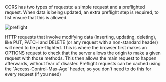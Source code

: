 
CORS has two types of requests: a simple request and a preflighted request. When data is being updated, an extra preflight step is required, to fist ensure that this is allowed.

![preflight](https://dev-to-uploads.s3.amazonaws.com/i/py19auar8xhs933ilmsc.gif)


<aside class="notes">
HTTP requests that involve modifying data (inserting, updating, deleting), like PUT, PATCH and DELETE (or any request with a non-standard header) will need to be pre-flighted. This is where the browser first makes an OPTIONS request to check that the server allows the origin to make a given request with those methods. This then allows the main request to happen afterwards, without fear of disaster. Preflight requests can be cached using the `Access-Control-Max-Age` header, so you don't need to do this for every request (if you need)
</aside>
